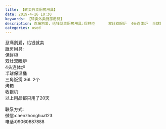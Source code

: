 ```yaml
---
title: 【转卖外卖厨房用具】
date: 2019-4-16 10:30
keywords: 【转卖外卖厨房用具】
description: 忍痛割爱，给钱就卖厨房用具:保鲜柜      双灶双眼炉  4头连体炉  半球保温桶  三角饭煲36L2个烤箱      收银机      以上用品都只用了20天联系方式:微信:chenzhonghua123电话:09060887888
categories: used
---
```

<td class="t_f" id="postmessage_3513242">

忍痛割爱，给钱就卖<br/>
厨房用具:<br/>
保鲜柜         <br/>
双灶双眼炉   <br/>
4头连体炉    <br/>
半球保温桶   <br/>
三角饭煲 36L 2个 <br/>
烤箱         <br/>
收银机          <br/>
以上用品都只用了20天<br/>
<br/>
联系方式:<br/>
微信:chenzhonghua123<br/>
电话:09060887888 <br/>
</td>
